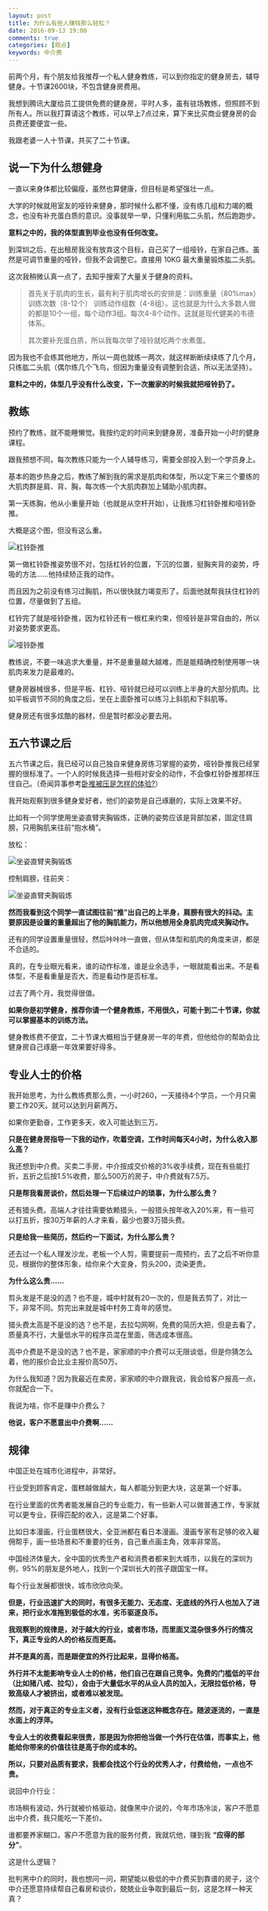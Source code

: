 ```yaml
---
layout: post
title: 为什么有些人赚钱那么轻松？
date: 2016-09-13 19:00
comments: true
categories: [观点]
keywords: 中介费
---
```


前两个月，有个朋友给我推荐一个私人健身教练，可以到你指定的健身房去，辅导健身。十节课2600块，不包含健身房费用。

我想到腾讯大厦给员工提供免费的健身房，平时人多，虽有驻场教练，但照顾不到所有人。所以我打算请这个教练，可以早上7点过来，算下来比买商业健身房的会员费还要便宜一些。

我跟老婆一人十节课，共买了二十节课。

说一下为什么想健身
----

一直以来身体都比较偏瘦，虽然也算健康，但目标是希望强壮一点。

大学的时候就用室友的哑铃来健身，那时候什么都不懂，没有练几组和力竭的概念，也没有补充蛋白质的意识。没事就举一举，只懂利用肱二头肌，然后跑跑步。

**意料之中的，我的体型直到毕业也没有任何改变。**

到深圳之后，在出租房我没有放弃这个目标，自己买了一组哑铃，在家自己练。虽然是可调节重量的哑铃，但我不会调整它。直接用 10KG 最大重量锻炼肱二头肌。

这次我稍微认真一点了，去知乎搜索了大量关于健身的资料。

> 首先关于肌肉的生长，最有利于肌肉增长的安排是：训练重量（80%max）训练次数（8-12个） 训练动作组数（4-8组）。这也就是为什么大多数人做的都是10个一组，每个动作3组。每次4-8个动作。这就是现代健美的韦德体系。
>
> 其次要补充蛋白质，所以我每次举了哑铃就吃两个水煮蛋。

因为我也不会练其他地方，所以一周也就练一两次，就这样断断续续练了几个月，只练肱二头肌（偶尔练几个飞鸟，但因为重量没有调整到合适，所以无法坚持）。

**意料之中的，体型几乎没有什么改变，下一次搬家的时候我就把哑铃扔了。**

教练
----

预约了教练，就不能睡懒觉。我按约定的时间来到健身房，准备开始一小时的健身课程。

跟我预想不同，每次教练只能为一个人辅导练习，需要全部投入到一个学员身上。

基本的跑步热身之后，教练了解到我的需求是肌肉和体型，所以定下来三个要练的大肌肉群是肩、背、胸，每次练一个大肌肉群加上辅助小肌肉群。

第一天练胸，他从小重量开始（也就是从空杆开始），让我练习杠铃卧推和哑铃卧推。

大概是这个图，但没有这么重。

![杠铃卧推](/files/2016/09/work-out-1.jpg)

第一做杠铃卧推姿势很不对，包括杠铃的位置，下沉的位置，挺胸夹背的姿势，呼吸的方法……他持续矫正我的动作。

而且因为之前没有练习过胸肌，所以很快就力竭变形了。后面他就帮我扶住杠铃的位置，尽量做到了五组。

杠铃完了就是哑铃卧推，因为杠铃还有一根杠来约束，但哑铃是非常自由的，所以对姿势要求更高。

![哑铃卧推](/files/2016/09/work-out-2.jpg)

教练说，不要一味追求大重量，并不是重量越大越难，而是能精确控制使用哪一块肌肉来发力是最难的。

健身房器械很多，但是平板、杠铃、哑铃就已经可以训练上半身的大部分肌肉。比如平板调节不同的角度之后，坐在上面卧推可以练习上斜肌和下斜肌等。

健身房还有很多炫酷的器材，但是暂时都没必要去用。

五六节课之后
----

五六节课之后，我已经可以自己独自来健身房练习掌握的姿势，哑铃卧推我已经掌握的很标准了。一个人的时候我选择一些相对安全的动作，不会像杠铃卧推那样压住自己。（奇闻异事参考[卧推被压是怎样的体验?](https://www.zhihu.com/question/38648406)）

我开始观察到很多健身爱好者，他们的姿势是自己琢磨的，实际上效果不好。

比如有一个同学使用坐姿直臂夹胸锻炼，正确的姿势应该是背部加紧，固定住肩膀，只用胸肌来往前“抱水桶”。

放松：

![坐姿直臂夹胸锻炼](/files/2016/09/work-out-3.jpg)

控制肩膀，往前夹：

![坐姿直臂夹胸锻炼](/files/2016/09/work-out-4.jpg)

**然而我看到这个同学一直试图往前“推”出自己的上半身，肩膀有很大的抖动。主要原因是设置的重量超出了他的胸肌能力，所以他想用全身肌肉完成夹胸动作。**

还有的同学设置重量很轻，然后咔咔咔一直做，但从体型和肌肉的角度来讲，都是不合适的。

真的，在专业眼光看来，谁的动作标准，谁是业余选手，一眼就能看出来。不是看体型，不是看重量是否大，而是看动作是否标准。

过去了两个月，我觉得很值。

**如果你是初学健身，推荐你请一个健身教练，不用很久，可能十到二十节课，你就可以掌握基本的训练方法。**

健身教练费不便宜，二十节课大概相当于健身房一年的年费，但他给你的帮助会比健身房自己琢磨一年效果要好得多。

专业人士的价格
----

我开始思考，为什么教练费那么贵，一小时260，一天接待4个学员，一个月只需要工作20天。就可以达到月薪两万。

如果你更勤奋，工作更多天，收入可能达到三万。

**只是在健身房指导一下我的动作，吹着空调，工作时间每天4小时，为什么收入那么高？**

我还想到中介费。买卖二手房，中介按成交价格的3%收手续费，现在有些能打折，五折之后按1.5%收费，那么500万的房子，中介费就有7.5万。

**只是帮我看房谈价，然后处理一下后续过户的琐事，为什么那么贵？**

还有猎头费。高端人才往往需要依赖猎头，一般猎头按年收入20%来，有一些可以打五折，按30万年薪的人才来看，最少也要3万猎头费。

**只是给我一些简历，然后约一下面试，为什么那么贵？**

还去过一个私人理发沙龙，老板一个人剪，需要提前一周预约，去了之后不听你意见，根据你的整体形象，给你来个大变身，剪头200，烫染更贵。

**为什么这么贵……**

剪头发是不是没的选？也不是，城中村就有20一次的，但是我去剪了，对比一下，非常不同。剪完出来就是城中村务工青年的感觉。

猎头费太高是不是没的选？也不是，去拉勾网啊，免费的简历大把，但是去看了，质量真不行，大量低水平的程序员混在里面，筛选成本很高。

高中介费是不是没的选？也不是，家家顺的中介费可以无限谈低，但是你猜怎么着，他的报价会比业主报价高50万。

为什么我知道？因为我最近在卖房，家家顺的中介跟我说，我会给客户报高一点，你就配合一下。

我说为啥，你不是赚中介费么？

**他说，客户不愿意出中介费啊……**

规律
----

中国正处在城市化进程中，非常好。

行业受到顾客肯定，蛋糕越做越大，每人都能分到更大块，这是第一个好事。

在行业里面的优秀者能发展自己的专业能力，有一些新人可以做普通工作，专家就可以更专业，获得匹配的收入，这是第二个好事。

比如日本漫画，行业蛋糕很大，全亚洲都在看日本漫画。漫画专家有足够的收入雇佣帮手，画一些场景和不重要的任务，自己重点画主角，效率非常高。

中国经济体量大，全中国的优秀生产者和消费者都来到大城市，以我在的深圳为例，95%的朋友是外地人，找到一个深圳长大的孩子跟国宝一样。

每个行业发展都很快，城市欣欣向荣。

**但是，行业迅速扩大的同时，有很多无能力、无态度、无底线的外行人也加入了进来，把行业水准拖到极低的水准，劣币驱逐良币。**

**我观察到的规律是，对于越大的行业，或者市场，而里面又混杂很多外行的情况下，真正专业的人的价格反而更高。**

**并不是真的高，而是跟便宜的外行比起来，显得价格高。**

**外行并不太能影响专业人士的价格，他们自己在跟自己竞争。免费的门槛低的平台（比如猪八戒、拉勾），会由于大量低水平的从业人员的加入，无限拉低价格，导致高级人才被挤出，或者难以被发现。**

**然而，对于真正的专业主义者，没有行业低迷这种概念存在。随波逐流的，一直是水面上的浮萍。**

**专业人士的收费看起来很贵，那是因为你把他当做一个外行在估值，而事实上，他能给你带来的价值往往是高于你的成本的。**

**所以，只要对品质有要求，我都会找这个行业的优秀人才，付费给他，一点也不贵。**

说回中介行业：

市场稍有波动，外行就被价格驱动，就像黑中介说的，今年市场冷淡，客户不愿意出中介费，我只能吃一下差价。

谁都要养家糊口，客户不愿意为我的服务付费，我就坑他，赚到我 **“应得的部分”**。

这是什么逻辑？

批判黑中介的同时，我也想问一问，期望能以极低的中介费买到靠谱的房子，这个中介还愿意持续帮自己看房和谈价，兢兢业业争取到最后一刻，这是怎样一种天真？

